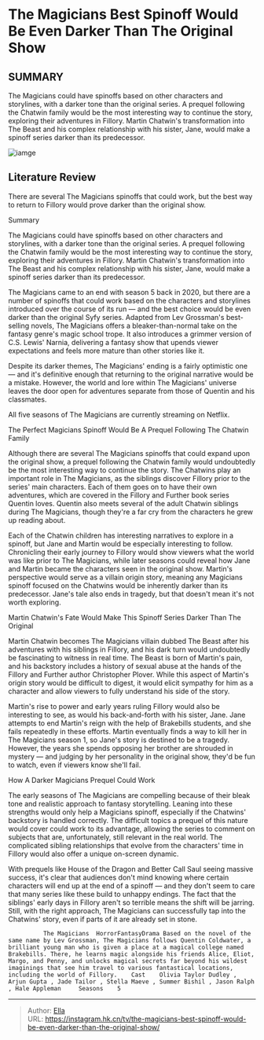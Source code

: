# The Magicians  Best Spinoff Would Be Even Darker Than The Original Show


## SUMMARY 



  The Magicians could have spinoffs based on other characters and storylines, with a darker tone than the original series.   A prequel following the Chatwin family would be the most interesting way to continue the story, exploring their adventures in Fillory.   Martin Chatwin&#39;s transformation into The Beast and his complex relationship with his sister, Jane, would make a spinoff series darker than its predecessor.  

![iamge](https://static1.srcdn.com/wordpress/wp-content/uploads/2024/01/themagicians.jpg)

## Literature Review

There are several The Magicians spinoffs that could work, but the best way to return to Fillory would prove darker than the original show.





Summary

  The Magicians could have spinoffs based on other characters and storylines, with a darker tone than the original series.   A prequel following the Chatwin family would be the most interesting way to continue the story, exploring their adventures in Fillory.   Martin Chatwin&#39;s transformation into The Beast and his complex relationship with his sister, Jane, would make a spinoff series darker than its predecessor.  







The Magicians came to an end with season 5 back in 2020, but there are a number of spinoffs that could work based on the characters and storylines introduced over the course of its run — and the best choice would be even darker than the original Syfy series. Adapted from Lev Grossman&#39;s best-selling novels, The Magicians offers a bleaker-than-normal take on the fantasy genre&#39;s magic school trope. It also introduces a grimmer version of C.S. Lewis&#39; Narnia, delivering a fantasy show that upends viewer expectations and feels more mature than other stories like it.

Despite its darker themes, The Magicians&#39; ending is a fairly optimistic one — and it&#39;s definitive enough that returning to the original narrative would be a mistake. However, the world and lore within The Magicians&#39; universe leaves the door open for adventures separate from those of Quentin and his classmates.



All five seasons of The Magicians are currently streaming on Netflix.








 The Perfect Magicians Spinoff Would Be A Prequel Following The Chatwin Family 
         

Although there are several The Magicians spinoffs that could expand upon the original show, a prequel following the Chatwin family would undoubtedly be the most interesting way to continue the story. The Chatwins play an important role in The Magicians, as the siblings discover Fillory prior to the series&#39; main characters. Each of them goes on to have their own adventures, which are covered in the Fillory and Further book series Quentin loves. Quentin also meets several of the adult Chatwin siblings during The Magicians, though they&#39;re a far cry from the characters he grew up reading about.

Each of the Chatwin children has interesting narratives to explore in a spinoff, but Jane and Martin would be especially interesting to follow. Chronicling their early journey to Fillory would show viewers what the world was like prior to The Magicians, while later seasons could reveal how Jane and Martin became the characters seen in the original show. Martin&#39;s perspective would serve as a villain origin story, meaning any Magicians spinoff focused on the Chatwins would be inherently darker than its predecessor. Jane&#39;s tale also ends in tragedy, but that doesn&#39;t mean it&#39;s not worth exploring.






 Martin Chatwin&#39;s Fate Would Make This Spinoff Series Darker Than The Original 
          

Martin Chatwin becomes The Magicians villain dubbed The Beast after his adventures with his siblings in Fillory, and his dark turn would undoubtedly be fascinating to witness in real time. The Beast is born of Martin&#39;s pain, and his backstory includes a history of sexual abuse at the hands of the Fillory and Further author Christopher Plover. While this aspect of Martin&#39;s origin story would be difficult to digest, it would elicit sympathy for him as a character and allow viewers to fully understand his side of the story.

Martin&#39;s rise to power and early years ruling Fillory would also be interesting to see, as would his back-and-forth with his sister, Jane. Jane attempts to end Martin&#39;s reign with the help of Brakebills students, and she fails repeatedly in these efforts. Martin eventually finds a way to kill her in The Magicians season 1, so Jane&#39;s story is destined to be a tragedy. However, the years she spends opposing her brother are shrouded in mystery — and judging by her personality in the original show, they&#39;d be fun to watch, even if viewers know she&#39;ll fail.






 How A Darker Magicians Prequel Could Work 
          

The early seasons of The Magicians are compelling because of their bleak tone and realistic approach to fantasy storytelling. Leaning into these strengths would only help a Magicians spinoff, especially if the Chatwins&#39; backstory is handled correctly. The difficult topics a prequel of this nature would cover could work to its advantage, allowing the series to comment on subjects that are, unfortunately, still relevant in the real world. The complicated sibling relationships that evolve from the characters&#39; time in Fillory would also offer a unique on-screen dynamic.

With prequels like House of the Dragon and Better Call Saul seeing massive success, it&#39;s clear that audiences don&#39;t mind knowing where certain characters will end up at the end of a spinoff — and they don&#39;t seem to care that many series like these build to unhappy endings. The fact that the siblings&#39; early days in Fillory aren&#39;t so terrible means the shift will be jarring. Still, with the right approach, The Magicians can successfully tap into the Chatwins&#39; story, even if parts of it are already set in stone.




              The Magicians  HorrorFantasyDrama Based on the novel of the same name by Lev Grossman, The Magicians follows Quentin Coldwater, a brilliant young man who is given a place at a magical college named Brakebills. There, he learns magic alongside his friends Alice, Eliot, Margo, and Penny, and unlocks magical secrets far beyond his wildest imaginings that see him travel to various fantastical locations, including the world of Fillory.    Cast    Olivia Taylor Dudley , Arjun Gupta , Jade Tailor , Stella Maeve , Summer Bishil , Jason Ralph , Hale Appleman     Seasons    5      


---

> Author: [Ella](https://instagram.hk.cn/)  
> URL: https://instagram.hk.cn/tv/the-magicians-best-spinoff-would-be-even-darker-than-the-original-show/  

